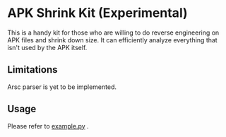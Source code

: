 # APK Shrink Kit (Experimental)

This is a handy kit for those who are willing to do reverse engineering on APK files and shrink down size. It can efficiently analyze everything that isn't used by the APK itself.

## Limitations

Arsc parser is yet to be implemented.

## Usage

Please refer to [example.py](./example.py) .
